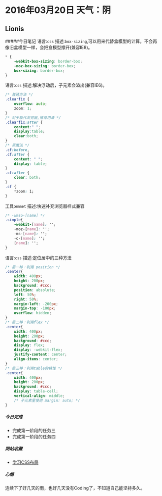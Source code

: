# 2016年03月20日 天气：阴

## Lionis
#####今日笔记
语言:`css`
描述:`box-sizing`,可以用来代替盒模型的计算，不会再像旧盒模型一样，会把盒模型撑开(兼容IE8)。
```css
* {
    -webkit-box-sizing: border-box;
    -moz-box-sizing: border-box;
    box-sizing: border-box;
}
```

语言:`css`
描述:解决浮动后，子元素会溢出(兼容IE6)。
```css
/* 普通方法 */
.clearfix {
    overflow: auto;
    zoom: 1;
}
/* 对于现代浏览器,推荐用法 */
.clearfix:after {
    content:" ";
    display:table;
    clear:both;
}
/* 黑魔法 */
.cf:before,
.cf:after {
    content: " ";
    display: table;
}
.cf:after {
    clear: both;
}
.cf {
    *zoom: 1;
}
```
工具:`emmet`
描述:快速补充浏览器样式兼容
```css
/* -wmso-[name] */
.simple{
    -webkit-[name]: '';
    -moz-[name]: '';
    -ms-[name]: '';
    -o-[name]: '';
    [name]: '';
}
```
语言:`css`
描述:定位居中的三种方法
```css
/* 第一种：利用 position */
.center{
    width: 400px;
    height: 200px;
    background: #ccc;
    position: absolute;
    left: 50%;
    right: 50%;
    margin-left: -200px;
    margin-top: -100px;
    overflow: hidden;
}
/* 第二种：利用flex */
.center{
    width: 400px;
    height: 200px;
    background: #ccc;
    display: flex;
    display: -webkit-flex;
    justify-content: center;
    align-items: center;
}
/* 第三种：利用table的特性 */
.center{
    width: 400px;
    height: 200px;
    background: #ccc;
    display: table-cell;
    vertical-align: middle;
    /* 子元素里使用 margin: auto; */
}
```
##### 今日完成
* 完成第一阶段的任务三
* 完成第一阶段的任务四

##### 网站收藏
* [学习CSS布局](http://zh.learnlayout.com/)

##### 心情
连续下了好几天的雨，也好几天没有Coding了，不知道自己能坚持多久。
